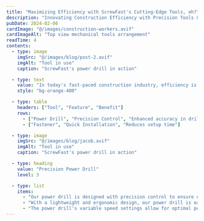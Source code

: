 ```yaml
---
title: "Maximizing Efficiency with ScrewFast's Cutting-Edge Tools, eh?"
description: "Innovating Construction Efficiency with Precision Tools & Support"
pubDate: 2024-02-06
cardImage: "@/images/construction-workers.avif"
cardImageAlt: "Top view mechanical tools arrangement"
readTime: 4
contents:
  - type: image
    imgSrc: "@/images/blog/post-2.avif"
    imgAlt: "Tool in use"
    caption: "ScrewFast's power drill in action"

  - type: text
    value: "In today's fast-paced construction industry, efficiency is key to success. At ScrewFast, we understand the importance of optimizing your project workflow to meet deadlines and stay within budget. That's why we're thrilled to introduce our cutting-edge tools designed to empower your projects like never before."
    style: "bg-orange-400"

  - type: table
    headers: ["Tool", "Feature", "Benefit"]
    rows:
      - ["Power Drill", "Precision Control", "Enhanced accuracy in drilling"]
      - ["Fastener", "Quick Installation", "Reduces setup time"]

  - type: image
    imgSrc: "@/images/blog/jacob.avif"
    imgAlt: "Tool in use"
    caption: "ScrewFast's power drill in action"

  - type: heading
    value: "Precision Power Drill"
    level: 3

  - type: list
    items:
      - "Our power drill is designed with precision control to ensure enhanced accuracy in drilling."
      - "With a lightweight and ergonomic design, our power drill is easy to handle, reducing operator fatigue and increasing productivity."
      - "The power drill's variable speed settings allow for optimal performance on a wide range of materials, making it a versatile tool for any project."
---
```

